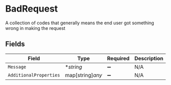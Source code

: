 # BadRequest

A collection of codes that generally means the end user got something wrong in making the request


## Fields

| Field                  | Type                   | Required               | Description            |
| ---------------------- | ---------------------- | ---------------------- | ---------------------- |
| `Message`              | **string*              | :heavy_minus_sign:     | N/A                    |
| `AdditionalProperties` | map[string]*any*       | :heavy_minus_sign:     | N/A                    |